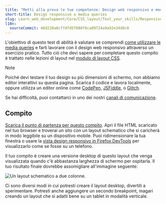 ```yaml
---
title: "Metti alla prova le tue competenze: Design web responsivo e media queries"
short-title: Design responsivo e media queries
slug: Learn_web_development/Core/CSS_layout/Test_your_skills/Responsive_design
l10n:
  sourceCommit: 48d220a8cffdfd5f088f8ca89724a9a92e34d8c0
---
```


L'obiettivo di questo test di abilità è valutare se comprendi [come utilizzare le media queries](/it/docs/Learn_web_development/Core/CSS_layout/Media_queries) e farti lavorare con il design web responsivo attraverso un esercizio pratico. Tutto ciò che devi sapere per completare questo compito è trattato nelle lezioni di layout nel [modulo di layout CSS](/it/docs/Learn_web_development/Core/CSS_layout).

> [!NOTE]
> Poiché devi testare il tuo design su più dimensioni di schermo, non abbiamo editor interattivi su questa pagina.
> Scarica il codice e lavora localmente, oppure utilizza un editor online come [CodePen](https://codepen.io/), [JSFiddle](https://jsfiddle.net/), o [Glitch](https://glitch.com/).
>
> Se hai difficoltà, puoi contattarci in uno dei nostri [canali di comunicazione](/it/docs/MDN/Community/Communication_channels).

## Compito

[Scarica il punto di partenza per questo compito](https://github.com/mdn/css-examples/blob/main/learn/tasks/rwd/rwd-download.html). Apri il file HTML scaricato nel tuo browser e troverai un sito con un layout schematico che si caricherà in modo leggibile su un dispositivo mobile. Puoi ridimensionare la tua finestra o usare la [vista design responsivo in Firefox DevTools](https://firefox-source-docs.mozilla.org/devtools-user/index.html#responsive-design-mode) per visualizzarlo come se fosse su un telefono.

Il tuo compito è creare una versione desktop di questo layout che venga visualizzata quando c'è abbastanza larghezza di schermo per ospitarla. Il tuo risultato finale dovrebbe assomigliare all'immagine seguente:

![Un layout schematico a due colonne.](rwd-task.png)

Ci sono diversi modi in cui potresti creare il layout desktop, divertiti a sperimentare. Potresti anche aggiungere un secondo breakpoint, magari creando un layout che si adatti bene su un tablet in modalità verticale.
